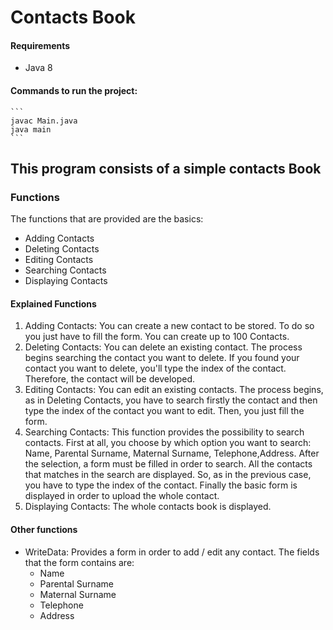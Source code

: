 # Contacts Book

#### Requirements

* Java 8

#### Commands to run the project:

    ```
    javac Main.java
    java main
    ```


## This program consists of a simple contacts Book

### Functions

The functions that are provided are the basics:
* Adding Contacts
* Deleting Contacts
* Editing Contacts
* Searching Contacts
* Displaying Contacts

#### Explained Functions

1. Adding Contacts: You can create a new contact to be stored. To do so you just have to fill the form. You can create up to 100 Contacts.
2. Deleting Contacts: You can delete an existing contact. The process begins searching the contact you want to delete. If you found your contact you want to delete, you'll type the index of the contact. Therefore, the contact will be developed.
3. Editing Contacts: You can edit an existing contacts. The process begins, as in Deleting Contacts, you have to search firstly the contact and then type the index of the contact you want to edit. Then, you just fill the form.
4. Searching Contacts: This function provides the possibility to search contacts. First at all, you choose by which option you want to search: Name, Parental Surname, Maternal Surname, Telephone,Address. After the selection, a form must be filled in order to search. All the contacts that matches in the search are displayed. So, as in the previous case, you have to type the index of the contact. Finally the basic form is displayed in order to upload the whole contact.
5. Displaying Contacts: The whole contacts book is displayed.

#### Other functions

* WriteData: Provides a form in order to add / edit any contact. The fields that the form contains are:
    * Name
    * Parental Surname
    * Maternal Surname
    * Telephone
    * Address
